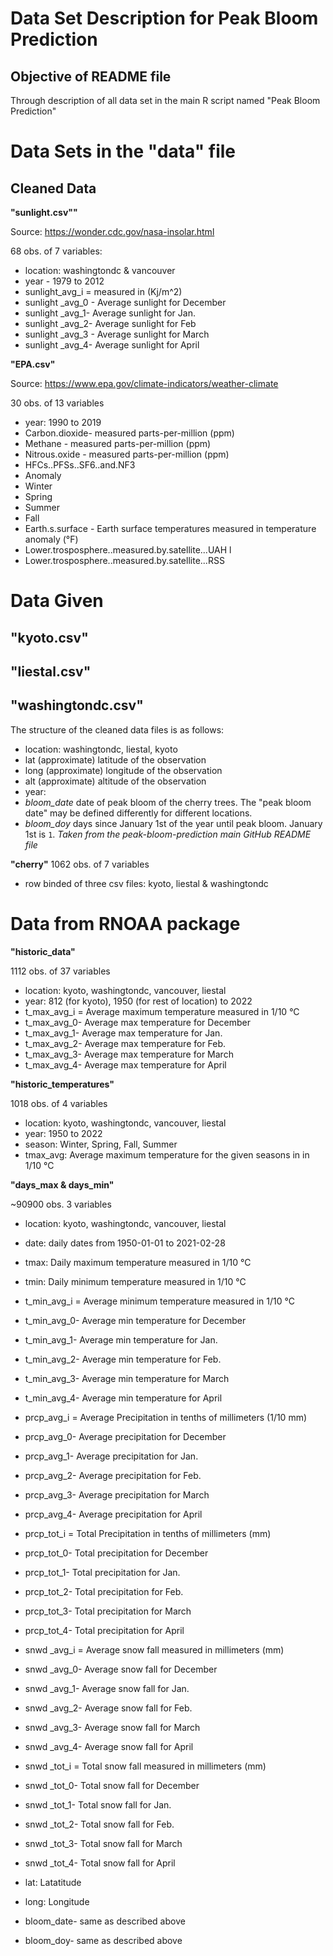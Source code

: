 # Data Set Description for Peak Bloom Prediction #

## Objective of README file ##
Through description of all data set in the main R script named "Peak Bloom Prediction"

# Data Sets in the "data" file
## Cleaned Data
**"sunlight.csv""**

Source: https://wonder.cdc.gov/nasa-insolar.html

68 obs. of 7 variables: 

* location: washingtondc & vancouver
* year - 1979 to 2012
* sunlight_avg_i = measured in (Kj/m^2)
* sunlight _avg_0 - Average sunlight for December 
* sunlight _avg_1- Average sunlight for Jan.
* sunlight _avg_2- Average sunlight for Feb
* sunlight _avg_3 - Average sunlight for March
* sunlight _avg_4- Average sunlight for April

**"EPA.csv"**

Source: https://www.epa.gov/climate-indicators/weather-climate

30 obs. of 13 variables

* year: 1990 to 2019
* Carbon.dioxide- measured parts-per-million (ppm)
* Methane - measured parts-per-million (ppm)
* Nitrous.oxide - measured parts-per-million (ppm)
* HFCs..PFSs..SF6..and.NF3
* Anomaly
* Winter
* Spring
* Summer
* Fall
* Earth.s.surface - Earth surface temperatures measured in temperature anomaly (°F)
* Lower.trosposphere..measured.by.satellite...UAH l
* Lower.trosposphere..measured.by.satellite...RSS

# Data Given
**"kyoto.csv"**
---
**"liestal.csv"**
----
**"washingtondc.csv"**
---
The structure of the cleaned data files is as follows:

* location: washingtondc, liestal, kyoto 
* lat (approximate) latitude of the observation 
* long (approximate) longitude of the observation 
* alt (approximate) altitude of the observation 
* year:
* *bloom_date* date of peak bloom of the cherry trees. The "peak bloom date" may be defined differently for different locations.
* *bloom_doy* days since January 1st of the year until peak bloom. January 1st is `1`.
_Taken from the peak-bloom-prediction main GitHub README file_

**"cherry"**
1062 obs. of 7 variables
* row binded of three csv files: kyoto, liestal & washingtondc

# Data from RNOAA package
**"historic_data"**

1112 obs. of 37 variables

- location: kyoto, washingtondc, vancouver, liestal
- year: 812 (for kyoto), 1950 (for rest of location) to 2022
- t_max_avg_i = Average maximum temperature measured in 1/10 °C
- t_max_avg_0- Average max temperature for December 
- t_max_avg_1- Average max temperature for Jan.
- t_max_avg_2- Average max temperature for Feb.
- t_max_avg_3- Average max temperature for March 
- t_max_avg_4- Average max temperature for April

**"historic_temperatures"**

1018 obs. of 4 variables
- location: kyoto, washingtondc, vancouver, liestal
- year: 1950 to 2022
- season: Winter, Spring, Fall, Summer
- tmax_avg: Average maximum temperature for the given seasons in in 1/10 °C

**"days_max & days_min"**

~90900 obs. 3 variables
- location: kyoto, washingtondc, vancouver, liestal
- date: daily dates from 1950-01-01 to 2021-02-28
- tmax: Daily maximum temperature measured in 1/10 °C
- tmin: Daily minimum temperature measured in 1/10 °C




- t_min_avg_i = Average minimum temperature measured in 1/10 °C
- t_min_avg_0- Average min temperature for December 
- t_min_avg_1- Average min temperature for Jan.
- t_min_avg_2- Average min temperature for Feb.
- t_min_avg_3- Average min temperature for March
- t_min_avg_4- Average min temperature for April

- prcp_avg_i = Average Precipitation in tenths of millimeters (1/10 mm)
- prcp_avg_0- Average precipitation for December 
- prcp_avg_1- Average precipitation for Jan.
- prcp_avg_2- Average precipitation for Feb.
- prcp_avg_3- Average precipitation for March
- prcp_avg_4- Average precipitation for April

- prcp_tot_i = Total Precipitation in tenths of millimeters (mm)
- prcp_tot_0- Total precipitation for December 
- prcp_tot_1- Total precipitation for Jan.
- prcp_tot_2- Total precipitation for Feb.
- prcp_tot_3- Total precipitation for March
- prcp_tot_4- Total precipitation for April

- snwd _avg_i = Average snow fall measured in millimeters (mm)
- snwd _avg_0- Average snow fall for December 
- snwd _avg_1- Average snow fall for Jan.
- snwd _avg_2- Average snow fall for Feb.
- snwd _avg_3- Average snow fall for March
- snwd _avg_4- Average snow fall for April

- snwd _tot_i = Total snow fall measured in millimeters (mm)
- snwd _tot_0- Total snow fall for December 
- snwd _tot_1- Total snow fall for Jan.
- snwd _tot_2- Total snow fall for Feb.
- snwd _tot_3- Total snow fall for March
- snwd _tot_4- Total snow fall for April

- lat: Latatitude
- long: Longitude
- bloom_date- same as described above
- bloom_doy- same as described above
